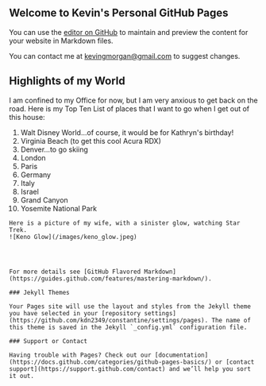 ## Welcome to Kevin's Personal GitHub Pages

You can use the [editor on GitHub](https://github.com/kdn2349/constantine/edit/gh-pages/index.md) to maintain and preview the content for your website in Markdown files.


You can contact me at [kevingmorgan@gmail.com](mailto:kevingmorgan@gmail.com) to suggest changes.

## Highlights of my World

I am confined to my Office for now, but I am very anxious to get back on the road. Here is my Top Ten List of places that I want to go when I get out of this house:

1. Walt Disney World...of course, it would be for Kathryn's birthday! 
2. Virginia Beach (to get this cool Acura RDX)
3. Denver...to go skiing
4. London
5. Paris 
6. Germany
7. Italy
8. Israel
9. Grand Canyon
10. Yosemite National Park



```
Here is a picture of my wife, with a sinister glow, watching Star Trek.
![Keno Glow](/images/keno_glow.jpeg)




For more details see [GitHub Flavored Markdown](https://guides.github.com/features/mastering-markdown/).

### Jekyll Themes

Your Pages site will use the layout and styles from the Jekyll theme you have selected in your [repository settings](https://github.com/kdn2349/constantine/settings/pages). The name of this theme is saved in the Jekyll `_config.yml` configuration file.

### Support or Contact

Having trouble with Pages? Check out our [documentation](https://docs.github.com/categories/github-pages-basics/) or [contact support](https://support.github.com/contact) and we’ll help you sort it out.
